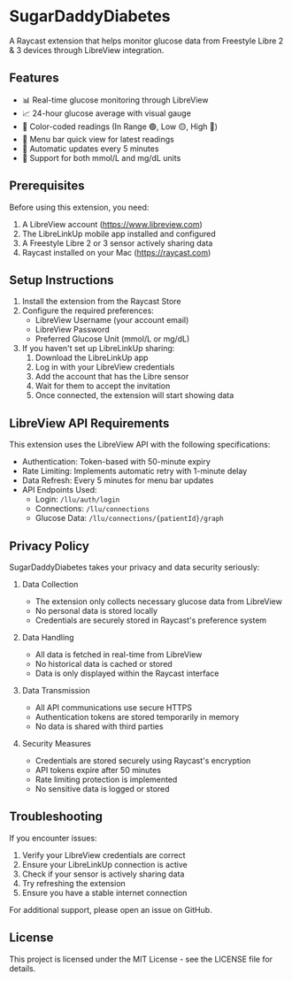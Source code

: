 # SugarDaddyDiabetes

A Raycast extension that helps monitor glucose data from Freestyle Libre 2 & 3 devices through LibreView integration.

## Features

- 📊 Real-time glucose monitoring through LibreView
- 📈 24-hour glucose average with visual gauge
- 🎯 Color-coded readings (In Range 🟢, Low 🟡, High 🔴)
- 🔔 Menu bar quick view for latest readings
- 🔄 Automatic updates every 5 minutes
- 📱 Support for both mmol/L and mg/dL units

## Prerequisites

Before using this extension, you need:

1. A LibreView account (https://www.libreview.com)
2. The LibreLinkUp mobile app installed and configured
3. A Freestyle Libre 2 or 3 sensor actively sharing data
4. Raycast installed on your Mac (https://raycast.com)

## Setup Instructions

1. Install the extension from the Raycast Store
2. Configure the required preferences:
   - LibreView Username (your account email)
   - LibreView Password
   - Preferred Glucose Unit (mmol/L or mg/dL)
3. If you haven't set up LibreLinkUp sharing:
   1. Download the LibreLinkUp app
   2. Log in with your LibreView credentials
   3. Add the account that has the Libre sensor
   4. Wait for them to accept the invitation
   5. Once connected, the extension will start showing data

## LibreView API Requirements

This extension uses the LibreView API with the following specifications:

- Authentication: Token-based with 50-minute expiry
- Rate Limiting: Implements automatic retry with 1-minute delay
- Data Refresh: Every 5 minutes for menu bar updates
- API Endpoints Used:
  - Login: `/llu/auth/login`
  - Connections: `/llu/connections`
  - Glucose Data: `/llu/connections/{patientId}/graph`

## Privacy Policy

SugarDaddyDiabetes takes your privacy and data security seriously:

1. Data Collection
   - The extension only collects necessary glucose data from LibreView
   - No personal data is stored locally
   - Credentials are securely stored in Raycast's preference system

2. Data Handling
   - All data is fetched in real-time from LibreView
   - No historical data is cached or stored
   - Data is only displayed within the Raycast interface

3. Data Transmission
   - All API communications use secure HTTPS
   - Authentication tokens are stored temporarily in memory
   - No data is shared with third parties

4. Security Measures
   - Credentials are stored securely using Raycast's encryption
   - API tokens expire after 50 minutes
   - Rate limiting protection is implemented
   - No sensitive data is logged or stored

## Troubleshooting

If you encounter issues:

1. Verify your LibreView credentials are correct
2. Ensure your LibreLinkUp connection is active
3. Check if your sensor is actively sharing data
4. Try refreshing the extension
5. Ensure you have a stable internet connection

For additional support, please open an issue on GitHub.

## License

This project is licensed under the MIT License - see the LICENSE file for details.